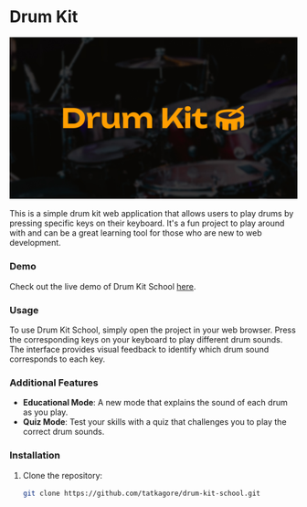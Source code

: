# Drum Kit
![Drum Kit School](./images/meta.jpg)

This is a simple drum kit web application that allows users to play drums by pressing specific keys on their keyboard. It's a fun project to play around with and can be a great learning tool for those who are new to web development. 

### Demo
Check out the live demo of Drum Kit School [here](https://tatkagore.github.io/drum-kit-school/).

### Usage
To use Drum Kit School, simply open the project in your web browser. Press the corresponding keys on your keyboard to play different drum sounds. The interface provides visual feedback to identify which drum sound corresponds to each key.

### Additional Features
- **Educational Mode**: A new mode that explains the sound of each drum as you play.
- **Quiz Mode**: Test your skills with a quiz that challenges you to play the correct drum sounds.

### Installation
1. Clone the repository:
   ```bash
   git clone https://github.com/tatkagore/drum-kit-school.git